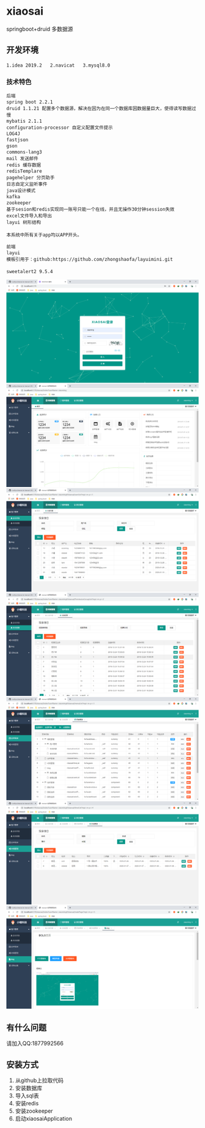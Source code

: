 # xiaosai
springboot+druid 多数据源

## 开发环境
```
1.idea 2019.2   2.navicat   3.mysql8.0
```
### 技术特色
```
后端
spring boot 2.2.1
druid 1.1.21 配置多个数据源，解决在因为在同一个数据库因数据量巨大，使得读写数据过慢
mybatis 2.1.1
configuration-processor 自定义配置文件提示
LOG4J
fastjson
gson
commons-lang3
mail 发送邮件
redis 缓存数据
redisTemplare
pagehelper 分页助手
日志自定义监听事件
java设计模式
kafka
zookeeper
基于sesion和redis实现同一账号只能一个在线，并且无操作30分钟session失效
excel文件导入和导出
layui 树形结构

本系统中所有关于app均以APP开头。
```
```
前端
layui
模板引用于：github:https://github.com/zhongshaofa/layuimini.git

sweetalert2 9.5.4
```
![image](https://github.com/cozilyo/xiaosai/blob/master/src/main/resources/static/readmeImg/login.1.png)
![image](https://github.com/cozilyo/xiaosai/blob/master/src/main/resources/static/readmeImg/index.1.png)
![image](https://github.com/cozilyo/xiaosai/blob/master/src/main/resources/static/readmeImg/user.1.png)
![image](https://github.com/cozilyo/xiaosai/blob/master/src/main/resources/static/readmeImg/permiss.1.png)
![image](https://github.com/cozilyo/xiaosai/blob/master/src/main/resources/static/readmeImg/menu.1.png)
![image](https://github.com/cozilyo/xiaosai/blob/master/src/main/resources/static/readmeImg/time.1.png)
![image](https://github.com/cozilyo/xiaosai/blob/master/src/main/resources/static/readmeImg/blog.1.png)
## 有什么问题
请加入QQ:1877992566

## 安装方式
1. 从github上拉取代码
2. 安装数据库
3. 导入sql表
4. 安装redis
5. 安装zookeeper
6. 启动xiaosaiApplication


